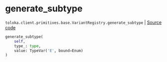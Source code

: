 # generate_subtype
`toloka.client.primitives.base.VariantRegistry.generate_subtype` | [Source code](https://github.com/Toloka/toloka-kit/blob/v1.1.3/src/client/primitives/base.py#L58)

```python
generate_subtype(
    self,
    type_: type,
    value: TypeVar('E', bound=Enum)
)
```

